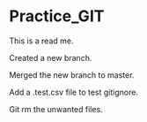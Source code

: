 # Practice_GIT

This is a read me.

Created a new branch.

Merged the new branch to master.

Add a .test.csv file to test gitignore.

Git rm the unwanted files.
